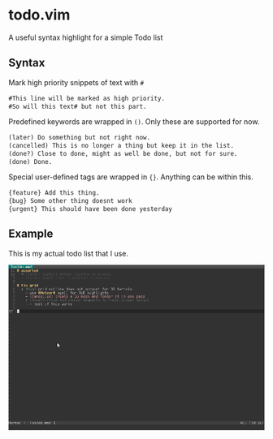 # todo.vim
A useful syntax highlight for a simple Todo list

## Syntax ##
Mark high priority snippets of text with `#`

    #This line will be marked as high priority.
    #So will this text# but not this part.
    
Predefined keywords are wrapped in `()`. Only these are supported for now.
    
    (later) Do something but not right now.
    (cancelled) This is no longer a thing but keep it in the list.
    (done?) Close to done, might as well be done, but not for sure.
    (done) Done.
    
Special user-defined tags are wrapped in `{}`. Anything can be within this.

    {feature} Add this thing.
    {bug} Some other thing doesnt work
    {urgent} This should have been done yesterday
    
## Example ##
This is my actual todo list that I use.

![Example](https://raw.githubusercontent.com/Puzomor/todo.vim/master/nvim-qt_2018-03-05_10-26-03.png)
